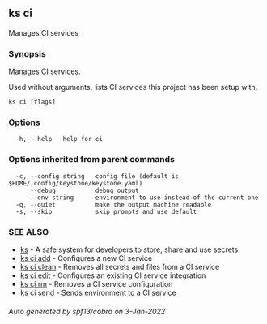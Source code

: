 ## ks ci

Manages CI services

### Synopsis

Manages CI services.

Used without arguments, lists CI services this project has been setup with.


```
ks ci [flags]
```

### Options

```
  -h, --help   help for ci
```

### Options inherited from parent commands

```
  -c, --config string   config file (default is $HOME/.config/keystone/keystone.yaml)
      --debug           debug output
      --env string      environment to use instead of the current one
  -q, --quiet           make the output machine readable
  -s, --skip            skip prompts and use default
```

### SEE ALSO

* [ks](ks.md)	 - A safe system for developers to store, share and use secrets.
* [ks ci add](ks_ci_add.md)	 - Configures a new CI service
* [ks ci clean](ks_ci_clean.md)	 - Removes all secrets and files from a CI service
* [ks ci edit](ks_ci_edit.md)	 - Configures an existing CI service integration
* [ks ci rm](ks_ci_rm.md)	 - Removes a CI service configuration
* [ks ci send](ks_ci_send.md)	 - Sends environment to a CI service

###### Auto generated by spf13/cobra on 3-Jan-2022

